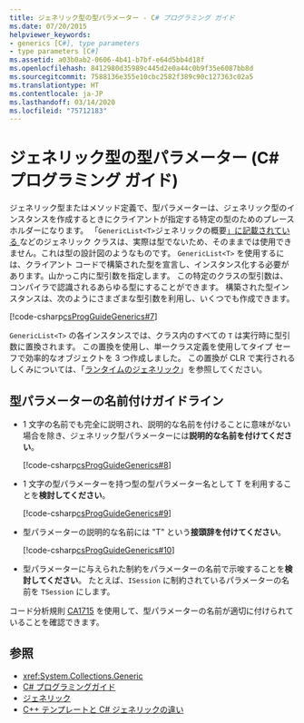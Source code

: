 ```yaml
---
title: ジェネリック型の型パラメーター - C# プログラミング ガイド
ms.date: 07/20/2015
helpviewer_keywords:
- generics [C#], type parameters
- type parameters [C#]
ms.assetid: a03b0ab2-0606-4b41-b7bf-e64d5bb4d18f
ms.openlocfilehash: 8412980d35989c445d2e0a44c0b9f35e6087bb8d
ms.sourcegitcommit: 7588136e355e10cbc2582f389c90c127363c02a5
ms.translationtype: HT
ms.contentlocale: ja-JP
ms.lasthandoff: 03/14/2020
ms.locfileid: "75712183"
---
```

# <a name="generic-type-parameters-c-programming-guide"></a>ジェネリック型の型パラメーター (C# プログラミング ガイド)

ジェネリック型またはメソッド定義で、型パラメーターは、ジェネリック型のインスタンスを作成するときにクライアントが指定する特定の型のためのプレースホルダーになります。 「`GenericList<T>`ジェネリックの概要[」に記載されている ](./index.md) などのジェネリック クラスは、実際は型でないため、そのままでは使用できません。これは型の設計図のようなものです。 `GenericList<T>` を使用するには、クライアント コードで構築された型を宣言し、インスタンス化する必要があります。山かっこ内に型引数を指定します。 この特定のクラスの型引数は、コンパイラで認識されるあらゆる型にすることができます。 構築された型インスタンスは、次のようにさまざまな型引数を利用し、いくつでも作成できます。  
  
[!code-csharp[csProgGuideGenerics#7](~/samples/snippets/csharp/VS_Snippets_VBCSharp/csProgGuideGenerics/CS/Generics.cs#7)]  
  
`GenericList<T>` の各インスタンスでは、クラス内のすべての `T` は実行時に型引数に置換されます。 この置換を使用し、単一クラス定義を使用してタイプ セーフで効率的なオブジェクトを 3 つ作成しました。 この置換が CLR で実行されるしくみについては、「[ランタイムのジェネリック](./generics-in-the-run-time.md)」を参照してください。  
  
## <a name="type-parameter-naming-guidelines"></a>型パラメーターの名前付けガイドライン  
  
- 1 文字の名前でも完全に説明され、説明的な名前を付けることに意味がない場合を除き、ジェネリック型パラメーターには**説明的な名前を付けてください**。  
  
   [!code-csharp[csProgGuideGenerics#8](~/samples/snippets/csharp/VS_Snippets_VBCSharp/csProgGuideGenerics/CS/Generics.cs#8)]  
  
- 1 文字の型パラメーターを持つ型の型パラメーター名として T を利用することを**検討してください**。  
  
   [!code-csharp[csProgGuideGenerics#9](~/samples/snippets/csharp/VS_Snippets_VBCSharp/csProgGuideGenerics/CS/Generics.cs#9)]  
  
- 型パラメーターの説明的な名前には "T" という**接頭辞を付けてください**。  
  
   [!code-csharp[csProgGuideGenerics#10](~/samples/snippets/csharp/VS_Snippets_VBCSharp/csProgGuideGenerics/CS/Generics.cs#10)]  
  
- 型パラメーターに与えられた制約をパラメーターの名前で示唆することを**検討してください**。 たとえば、`ISession` に制約されているパラメーターの名前を `TSession` にします。

コード分析規則 [CA1715](/visualstudio/code-quality/ca1715) を使用して、型パラメーターの名前が適切に付けられていることを確認できます。
  
## <a name="see-also"></a>参照

- <xref:System.Collections.Generic>
- [C# プログラミングガイド](../index.md)
- [ジェネリック](./index.md)
- [C++ テンプレートと C# ジェネリックの違い](./differences-between-cpp-templates-and-csharp-generics.md)

